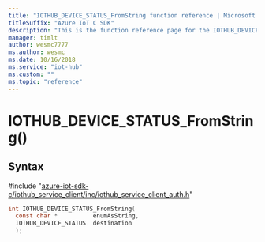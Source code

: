 ```yaml
---                             
title: "IOTHUB_DEVICE_STATUS_FromString function reference | Microsoft Docs" 
titleSuffix: "Azure IoT C SDK"            
description: "This is the function reference page for the IOTHUB_DEVICE_STATUS_FromString() function in the Azure IoT C SDK. This SDK is used with Azure IoT Hub and Azure IoT Hub Device Provisioning Service"            
manager: timlt                 
author: wesmc7777              
ms.author: wesmc               
ms.date: 10/16/2018                    
ms.service: "iot-hub"             
ms.custom: ""                
ms.topic: "reference"        
---                            
```


# IOTHUB_DEVICE_STATUS_FromString()

## Syntax

\#include "[azure-iot-sdk-c/iothub_service_client/inc/iothub_service_client_auth.h](../iothub-service-client-auth-h.md)"  
```C
int IOTHUB_DEVICE_STATUS_FromString(
  const char *          enumAsString,
  IOTHUB_DEVICE_STATUS  destination
  );
```

